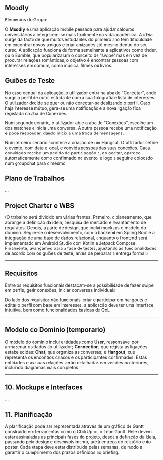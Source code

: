 ## Moodly  
Elementos do Grupo:  

O **Moodly** é uma aplicação mobile pensada para ajudar calouros universitários a integrarem-se mais facilmente na vida académica. A ideia surge da facto de que muitos estudantes do primeiro ano têm dificuldade em encontrar novos amigos e criar amizades até mesmo dentro do seu curso. A aplicação funciona de forma semelhante a aplicativos como tinder, ou o Bumble, que popularizaram o conceito de “swipe” mas em vez de procurar relações românticas, o objetivo é encontrar pessoas com interesses em comum, como música, filmes ou livros.  

## Guiões de Teste  

No caso central da aplicação, o utilizador entra na aba de "Conectar", onde surge o perfil de outro estudante com a sua fotografia e lista de interesses. O utilizador decide se quer ou não conectar-se deslizando o perfil. Caso haja interesse mútuo, gera-se uma notificação e a nova ligação fica registada na aba de Conexões.  

Num segundo cenário, o utilizador abre a aba de "Conexões", escolhe um dos matches e inicia uma conversa. A outra pessoa recebe uma notificação e pode responder, dando início a uma troca de mensagens.  

Num terceiro cenario acontece a criação de um Hangout. O utilizador define o evento, com data e local, e convida pessoas das suas conexões. Cada convidado recebe um pedido de participação e, ao aceitar, aparece automaticamente como confirmado no evento, e logo a seguir e colocado num groupchat para o mesmo

## Plano de Trabalhos  

...


## Project Charter e WBS  

(O trabalho será dividido em várias frentes. Primeiro, o planeamento, que abrange a definição da ideia, pesquisa de mercado e levantamento de requisitos. Depois, a parte de design, que inclui mockups e modelo do domínio. Segue-se o desenvolvimento, com o backend em Spring Boot e a integração de uma base de dados relacional, enquanto o frontend será implementado em Android Studio com Kotlin e Jetpack Compose. Finalmente, avançamos para a fase de testes, ajustando as funcionalidades de acordo com os guiões de teste, antes de preparar a entrega formal.) 

---

## Requisitos  

Entre os requisitos funcionais destacam-se a possibilidade de fazer swipe em perfis, gerir conexões, iniciar conversas individuais 

Do lado dos requisitos não funcionais, criar e participar em hangouts e editar o perfil com base em interesses, a aplicação deve ter uma interface intuitiva, bem como funcionalidades basicas de QoL 

---

## Modelo do Domínio (temporario)  

O modelo do domínio inclui entidades como **User**, responsável por armazenar os dados do utilizador; **Connection**, que regista as ligações estabelecidas; **Chat**, que organiza as conversas; e **Hangout**, que representa os encontros criados e os participantes confirmados. Estas entidades e as suas relações serão detalhadas em versões posteriores, incluindo diagramas mais completos.  

---

## 10. Mockups e Interfaces  

...

## 11. Planificação

A planificação pode ser representada através de um gráfico de Gantt construído em ferramentas como o ClickUp ou o TeamGantt. Nele devem estar assinaladas as principais fases do projeto, desde a definição da ideia, passando pelo design e desenvolvimento, até à entrega do relatório e do poster. Cada etapa deve estar distribuída pelas semanas, de modo a garantir o cumprimento dos prazos definidos no briefing.  


